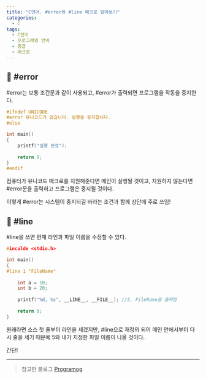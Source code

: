 ```yaml
---
title: "C언어. #error와 #line 매크로 알아보기"
categories:
  - C
tags:
  - C언어
  - 프로그래밍 언어
  - 중급
  - 매크로
---
```


## 🌟 #error

#error는 보통 조건문과 같이 사용되고, #error가 출력되면 프로그램을 작동을 중지한다.



```c
#ifndef UNICODE
#error 유니코드가 없습니다. 실행을 중지합니다.
#else

int main()
{
    printf("실행 완료");
    
    return 0;
}
#endif
```

 컴퓨터가 유니코드 매크로를 지원해준다면 메인이 실행될 것이고, 지원하지 않는다면 #error문을 출력하고 프로그램은 중지될 것이다.



이렇게 #error는 시스템이 중지되길 바라는 조건과 함께 상단에 주로 쓰임!





## 🌟 #line

#line을 쓰면 현재 라인과 파일 이름을 수정할 수 있다.



```c
#inculde <stdio.h>

int main()
{
#line 1 "FileName"
    
    int a = 10;
    int b = 20;
    
    printf("%d, %s", __LINE__, __FILE__); //5, FileName을 출력함
        
    return 0;
}
```

원래라면 소스 첫 줄부터 라인을 세겠지만, #line으로 재정의 되어 메인 안에서부터 다시 줄을 세기 때문에 5와 내가 지정한 파일 이름이 나올 것이다.



간단!



________________________________________

> 참고한 블로그 [Programog](https://m.blog.naver.com/PostView.naver?isHttpsRedirect=true&blogId=skout123&logNo=50130054161)

